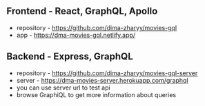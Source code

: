 ## Frontend - React, GraphQL, Apollo

- repository - https://github.com/dima-zharyy/movies-gql
- app - https://dma-movies-gql.netlify.app/

## Backend - Express, GraphQL

- repository - https://github.com/dima-zharyy/movies-gql-server
- server - https://dma-movies-server.herokuapp.com/graphql
- you can use server url to test api
- browse GraphiQL to get more information about queries

